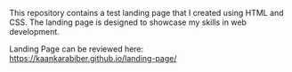 This repository contains a test landing page that I created using HTML and CSS. The landing page is designed to showcase my skills in web development.

Landing Page can be reviewed here: https://kaankarabiber.github.io/landing-page/